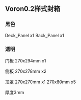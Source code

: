 ## Voron0.2样式封箱

### 黑色

Deck_Panel x1
Back_Panel x1

### 透明
门板 
270x294mm x1

侧板 
270x278mm x2

顶罩 
270x270mm x1
270x80mm  x5

厚度3mm
